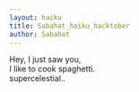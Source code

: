 ```yaml
---
layout: haiku
title: Sabahat_haiku_hacktober
author: Sabahat
---
```


Hey, I just saw you,<br>
I like to cook spaghetti.<br>
supercelestial..<br>

